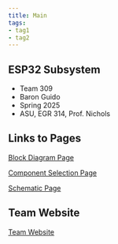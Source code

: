 ```yaml
---
title: Main
tags:
- tag1
- tag2
---
```


## ESP32 Subsystem

- Team 309
- Baron Guido
- Spring 2025
- ASU, EGR 314, Prof. Nichols

## Links to Pages

[Block Diagram Page](Block-Diagram.md)

[Component Selection Page](Component-Selection.md)

[Schematic Page](Schematic-&-BOM.md)

## Team Website

[Team Website](https://egr314-2025-s-309.github.io/)

